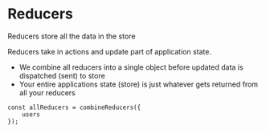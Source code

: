 # Reducers

Reducers store all the data in the store

Reducers take in actions and update part of application state.
- We combine all reducers into a single object before updated data is dispatched (sent) to store
- Your entire applications state (store) is just whatever gets returned from all your reducers

```
const allReducers = combineReducers({
    users
});
```